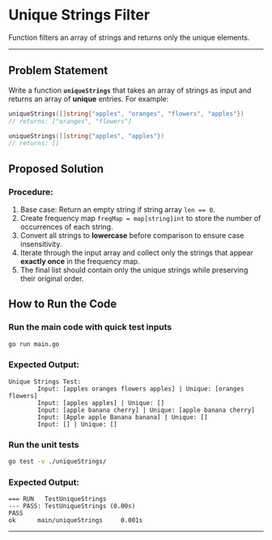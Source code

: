 # Unique Strings Filter

Function filters an array of strings and returns only the unique elements.

---

## Problem Statement

Write a function **`uniqueStrings`** that takes an array of strings as input and returns an array of **unique** entries.
For example:

```go
uniqueStrings([]string{"apples", "oranges", "flowers", "apples"})
// returns: ["oranges", "flowers"]

uniqueStrings([]string{"apples", "apples"})
// returns: []
```

## Proposed Solution

### **Procedure:**

1. Base case: Return an empty string if string array `len == 0`.
2. Create frequency map `freqMap = map[string]int` to store the number of occurrences of each string.
3. Convert all strings to **lowercase** before comparison to ensure case insensitivity.
4. Iterate through the input array and collect only the strings that appear **exactly once** in the frequency map.
5. The final list should contain only the unique strings while preserving their original order.

## How to Run the Code

### Run the main code with quick test inputs

```sh
go run main.go
```

### Expected Output:

```
Unique Strings Test:
        Input: [apples oranges flowers apples] | Unique: [oranges flowers]
        Input: [apples apples] | Unique: []
        Input: [apple banana cherry] | Unique: [apple banana cherry]
        Input: [Apple apple Banana banana] | Unique: []
        Input: [] | Unique: []
```

### Run the unit tests

```sh
go test -v ./uniqueStrings/
```

### Expected Output:

```
=== RUN   TestUniqueStrings
--- PASS: TestUniqueStrings (0.00s)
PASS
ok      main/uniqueStrings     0.001s
```

---
